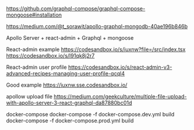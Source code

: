 https://github.com/graphql-compose/graphql-compose-mongoose#installation

https://medium.com/@t_sorawit/apollo-graphql-mongodb-40ae196b846b

Apollo Server + react-admin + Graphql + mongoose


React-admin example
https://codesandbox.io/s/iuxnw?file=/src/index.tsx
https://codesandbox.io/s/l91qk8j2r7

React-admin user profile
https://codesandbox.io/s/react-admin-v3-advanced-recipes-managing-user-profile-qcql4

Good example
https://iuxnw.sse.codesandbox.io/


apollow upload file
https://medium.com/geekculture/multiple-file-upload-with-apollo-server-3-react-graphql-da87880bc01d


docker-compose 
docker-compose -f docker-compose.dev.yml build
docker-compose -f docker-compose.prod.yml build

